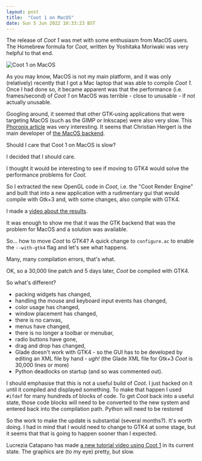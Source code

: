 ```yaml
---
layout: post
title:  "Coot 1 on MacOS"
date: Sun 5 Jun 2022 10:33:23 BST
---
```


The release of _Coot 1_ was met with some enthusiasm from MacOS users.
The Homebrew formula for _Coot_, written by Yoshitaka Moriwaki was very helpful to that end.

![Coot 1 on MacOS]({{"../../../images/coot-1-macos-screeny.png"}})


As you may know, MacOS is not my main platform, and it was only (relatively)
recently that I got a Mac laptop that was able to compile _Coot 1_. Once I had done so,
it became apparent was that the performance (i.e. frames/second) of _Coot 1_
on MacOS was terrible - close to unusable - if not actually unusable.

Googling around, it seemed that other GTK-using applications that were
targeting MacOS (such as the GIMP or Inkscape) were also very
slow. This [Phoronix
article](https://www.phoronix.com/scan.php?page=news_item&px=GTK4-macOS-Improved)
was very interesting. It seems that Christian Hergert is the main
developer of [the MacOS
backend](https://blogs.gnome.org/chergert/2020/12/15/gtk-4-got-a-new-macos-backend-now-with-opengl/).

Should I care that Coot 1 on MacOS is slow?

I decided that I should care.

I thought it would be interesting to see if moving to GTK4 would solve the performance problems for _Coot_.

So I extracted the new OpenGL code in _Coot_, i.e. the "Coot Render Engine" and built that into a new
application with a rudimentary gui that would compile with Gtk+3 and, with some changes, also compile with GTK4.

I made a [video about the results](https://www.youtube.com/watch?v=_c7NO3_8KNc).

It was enough to show me that it was the GTK backend that was the problem for MacOS and a solution
was available.

So... how to move _Coot_ to GTK4? A quick change to `configure.ac` to enable the `--with-gtk4` flag
and let's see what happens.

Many, many compilation errors, that's what.

OK, so a 30,000 line patch and 5 days later, _Coot_ be compiled with GTK4.

So what's different?
 - packing widgets has changed,
 - handling the mouse and keyboard input events has changed,
 - color usage has changed,
 - window placement has changed,
 - there is no canvas,
 - menus have changed,
 - there is no longer a toolbar or menubar,
 - radio buttons have gone,
 - drag and drop has changed,
 - Glade doesn't work with GTK4 - so the GUI has to be developed by editing an XML
   file by hand - _ugh!_ (the Glade XML file for Gtk+3 _Coot_ is 30,000 lines or more)
 - Python deadlocks on startup (and so was commented out).

I should emphasise that this is not a useful build of _Coot_. I just
hacked on it until it compiled and displayed something. To make that
happen I used `#ifdef` for many hundreds of blocks of code. To get _Coot_
back into a useful state, those code blocks will need to be converted to the new
system and entered back into the compilation path.  Python will need to be restored

So the work to
make the update is substantial (several months?). It's worth doing. I had in
mind that I would need to change to GTK4 at some stage, but it seems
that that is going to happen sooner than I expected.

Lucrezia Catapano has made [a new tutorial video using Coot
1](https://www.youtube.com/watch?v=Xhonm4K1y0c) in its current
state. The graphics are (to my eye) pretty, but slow.


